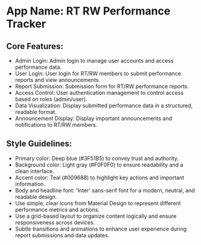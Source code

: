# **App Name**: RT RW Performance Tracker

## Core Features:

- Admin Login: Admin login to manage user accounts and access performance data.
- User Login: User login for RT/RW members to submit performance reports and view announcements.
- Report Submission: Submission form for RT/RW performance reports.
- Access Control: User authentication management to control access based on roles (admin/user).
- Data Visualization: Display submitted performance data in a structured, readable format.
- Announcement Display: Display important announcements and notifications to RT/RW members.

## Style Guidelines:

- Primary color: Deep blue (#3F51B5) to convey trust and authority.
- Background color: Light gray (#F0F0F0) to ensure readability and a clean interface.
- Accent color: Teal (#009688) to highlight key actions and important information.
- Body and headline font: 'Inter' sans-serif font for a modern, neutral, and readable design.
- Use simple, clear icons from Material Design to represent different performance metrics and actions.
- Use a grid-based layout to organize content logically and ensure responsiveness across devices.
- Subtle transitions and animations to enhance user experience during report submissions and data updates.